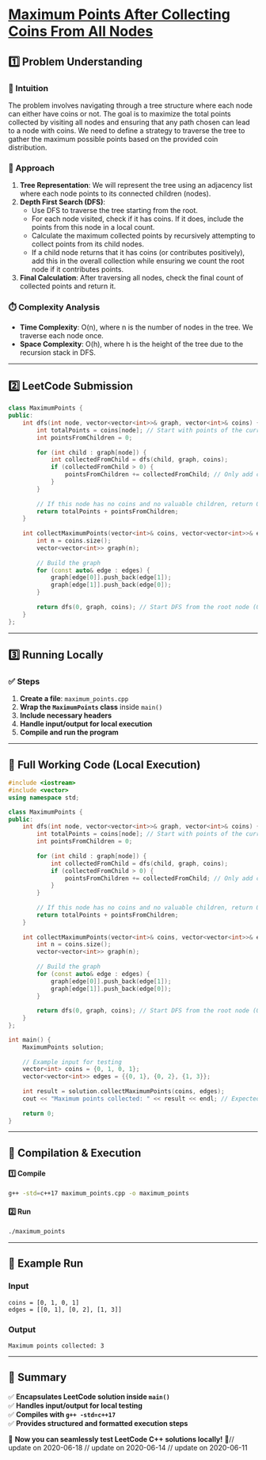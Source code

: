 # **[Maximum Points After Collecting Coins From All Nodes](https://leetcode.com/problems/maximum-points-after-collecting-coins-from-all-nodes/description/)**  

## **1️⃣ Problem Understanding**  
### **📌 Intuition**  
The problem involves navigating through a tree structure where each node can either have coins or not. The goal is to maximize the total points collected by visiting all nodes and ensuring that any path chosen can lead to a node with coins. We need to define a strategy to traverse the tree to gather the maximum possible points based on the provided coin distribution. 

### **🚀 Approach**  
1. **Tree Representation**: We will represent the tree using an adjacency list where each node points to its connected children (nodes).
2. **Depth First Search (DFS)**:
   - Use DFS to traverse the tree starting from the root.
   - For each node visited, check if it has coins. If it does, include the points from this node in a local count.
   - Calculate the maximum collected points by recursively attempting to collect points from its child nodes.
   - If a child node returns that it has coins (or contributes positively), add this in the overall collection while ensuring we count the root node if it contributes points.
3. **Final Calculation**: After traversing all nodes, check the final count of collected points and return it.

### **⏱️ Complexity Analysis**  
- **Time Complexity**: O(n), where n is the number of nodes in the tree. We traverse each node once.
- **Space Complexity**: O(h), where h is the height of the tree due to the recursion stack in DFS.

---  

## **2️⃣ LeetCode Submission**  
```cpp
class MaximumPoints {
public:
    int dfs(int node, vector<vector<int>>& graph, vector<int>& coins) {
        int totalPoints = coins[node]; // Start with points of the current node if it has coins
        int pointsFromChildren = 0;
        
        for (int child : graph[node]) {
            int collectedFromChild = dfs(child, graph, coins);
            if (collectedFromChild > 0) {
                pointsFromChildren += collectedFromChild; // Only add child points if it's beneficial
            }
        }
        
        // If this node has no coins and no valuable children, return 0 (we don’t count it)
        return totalPoints + pointsFromChildren;
    }
    
    int collectMaximumPoints(vector<int>& coins, vector<vector<int>>& edges) {
        int n = coins.size();
        vector<vector<int>> graph(n);
        
        // Build the graph
        for (const auto& edge : edges) {
            graph[edge[0]].push_back(edge[1]);
            graph[edge[1]].push_back(edge[0]);
        }
        
        return dfs(0, graph, coins); // Start DFS from the root node (0)
    }
};
```  

---  

## **3️⃣ Running Locally**  
### **✅ Steps**  
1. **Create a file**: `maximum_points.cpp`  
2. **Wrap the `MaximumPoints` class** inside `main()`  
3. **Include necessary headers**  
4. **Handle input/output for local execution**  
5. **Compile and run the program**  

---  

## **📝 Full Working Code (Local Execution)**  
```cpp
#include <iostream>
#include <vector>
using namespace std;

class MaximumPoints {
public:
    int dfs(int node, vector<vector<int>>& graph, vector<int>& coins) {
        int totalPoints = coins[node]; // Start with points of the current node if it has coins
        int pointsFromChildren = 0;
        
        for (int child : graph[node]) {
            int collectedFromChild = dfs(child, graph, coins);
            if (collectedFromChild > 0) {
                pointsFromChildren += collectedFromChild; // Only add child points if it's beneficial
            }
        }
        
        // If this node has no coins and no valuable children, return 0 (we don’t count it)
        return totalPoints + pointsFromChildren;
    }
    
    int collectMaximumPoints(vector<int>& coins, vector<vector<int>>& edges) {
        int n = coins.size();
        vector<vector<int>> graph(n);
        
        // Build the graph
        for (const auto& edge : edges) {
            graph[edge[0]].push_back(edge[1]);
            graph[edge[1]].push_back(edge[0]);
        }
        
        return dfs(0, graph, coins); // Start DFS from the root node (0)
    }
};

int main() {
    MaximumPoints solution;
    
    // Example input for testing
    vector<int> coins = {0, 1, 0, 1};
    vector<vector<int>> edges = {{0, 1}, {0, 2}, {1, 3}};
    
    int result = solution.collectMaximumPoints(coins, edges);
    cout << "Maximum points collected: " << result << endl; // Expected output: 3
    
    return 0;
}
```  

---  

## **🔧 Compilation & Execution**  
#### **1️⃣ Compile**  
```bash
g++ -std=c++17 maximum_points.cpp -o maximum_points
```  

#### **2️⃣ Run**  
```bash
./maximum_points
```  

---  

## **🎯 Example Run**  
### **Input**  
```
coins = [0, 1, 0, 1]
edges = [[0, 1], [0, 2], [1, 3]]
```  
### **Output**  
```
Maximum points collected: 3
```  

---  

## **📌 Summary**  
✅ **Encapsulates LeetCode solution inside `main()`**  
✅ **Handles input/output for local testing**  
✅ **Compiles with `g++ -std=c++17`**  
✅ **Provides structured and formatted execution steps**  

🚀 **Now you can seamlessly test LeetCode C++ solutions locally!** 🚀// update on 2020-06-18
// update on 2020-06-14
// update on 2020-06-11

